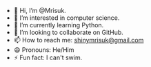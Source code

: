 - 👋 Hi, I’m @Mrisuk.
- 👀 I’m interested in computer science.
- 🌱 I’m currently learning Python.
- 💞️ I’m looking to collaborate on GitHub.
- 📫 How to reach me: shinymrisuk@gmail.com
- 😄 Pronouns: He/Him
- ⚡ Fun fact: I can't swim.

<!---
Mrisuk/Mrisuk is a ✨ special ✨ repository because its `README.md` (this file) appears on your GitHub profile.
You can click the Preview link to take a look at your changes.
--->
